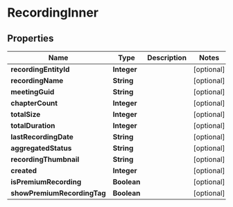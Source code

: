 
# RecordingInner

## Properties
Name | Type | Description | Notes
------------ | ------------- | ------------- | -------------
**recordingEntityId** | **Integer** |  |  [optional]
**recordingName** | **String** |  |  [optional]
**meetingGuid** | **String** |  |  [optional]
**chapterCount** | **Integer** |  |  [optional]
**totalSize** | **Integer** |  |  [optional]
**totalDuration** | **Integer** |  |  [optional]
**lastRecordingDate** | **String** |  |  [optional]
**aggregatedStatus** | **String** |  |  [optional]
**recordingThumbnail** | **String** |  |  [optional]
**created** | **Integer** |  |  [optional]
**isPremiumRecording** | **Boolean** |  |  [optional]
**showPremiumRecordingTag** | **Boolean** |  |  [optional]



